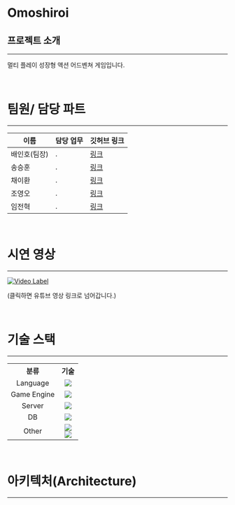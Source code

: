 # Omoshiroi

## 프로젝트 소개
---

멀티 플레이 성장형 액션 어드벤쳐 게임입니다.

<br/>

# 팀원/ 담당 파트
---

|이름|담당 업무|깃허브 링크|
|------|---|---|
|배인호(팀장)|.|[링크](https://github.com/cutlake2000)|
|송승훈|.|[링크](https://github.com/DoDokang318)|
|채이환|.|[링크](https://github.com/Hwan007)|
|조영오|.|[링크](https://github.com/jyo217)|
|임전혁|.|[링크](https://github.com/yarogono)|

<br/>

# 시연 영상
---

[![Video Label](http://img.youtube.com/vi/anLzbFqLt1k/0.jpg)](https://youtu.be/anLzbFqLt1k)

(클릭하면 유튜브 영상 링크로 넘어갑니다.)

<br/>

# 기술 스택
---

<table>
	<tr>
		<th>분류</th>
		<th>기술</th>
	</tr>
	<tr align="center">
		<td>Language</td>
		<td><img src="https://img.shields.io/badge/CSharp-purple?style=for-the-badge&logo=csharp&logoColor="></td>
	</tr>
	<tr align="center">
		<td>Game Engine</td>
		<td><img src="https://img.shields.io/badge/Unity-black?style=for-the-badge&logo=unity&logoColor=white"></td>
	</tr>
	<tr align="center">
		<td>Server</td>
		<td><img src="https://img.shields.io/badge/ASP.NET Core-blue?style=for-the-badge&logo=.net&logoColor=white"></td>
	</tr>
	<tr align="center">
		<td>DB</td>
		<td><img src="https://img.shields.io/badge/MySQL-4479A1?style=for-the-badge&logo=MySQL&logoColor=white"></td>
	</tr>
	<tr align="center">
		<td>Other</td>
		<td><img src="https://img.shields.io/badge/Entity Framework Core-purple?style=for-the-badge"><br>
		    <img src="https://img.shields.io/badge/Nginx-green?style=for-the-badge&logo=nginx&logoColor=white">
		</td>
	</tr>
</table>

<br/>


# 아키텍처(Architecture)
---


